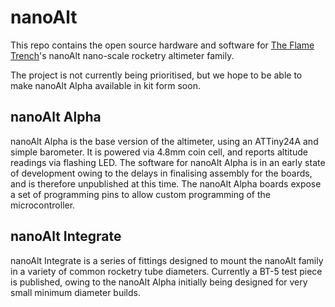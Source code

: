 # nanoAlt
This repo contains the open source hardware and software for [The Flame Trench](http://theflametrench)'s nanoAlt nano-scale rocketry altimeter family.

The project is not currently being prioritised, but we hope to be able to make nanoAlt Alpha available in kit form soon.

## nanoAlt Alpha
nanoAlt Alpha is the base version of the altimeter, using an ATTiny24A and simple barometer.  It is powered via 4.8mm coin cell, and reports altitude readings via flashing LED.  The software for nanoAlt Alpha is in an early state of development owing to the delays in finalising assembly for the boards, and is therefore unpublished at this time.  The nanoAlt Alpha boards expose a set of programming pins to allow custom programming of the microcontroller.

## nanoAlt Integrate
nanoAlt Integrate is a series of fittings designed to mount the nanoAlt family in a variety of common rocketry tube diameters.  Currently a BT-5 test piece is published, owing to the nanoAlt Alpha initially being designed for very small minimum diameter builds.